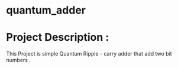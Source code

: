 # quantum_adder
# Project Description :
  This Project is simple Quantum Ripple - carry adder that add two bit numbers .
  
